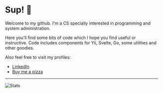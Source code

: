 # Sup! 🤖

Welcome to my github. I'm a CS specially interested in programming and system administration.

Here you'll find some bits of code which I hope you find useful or instructive. Code includes components for Yii, Svelte, Go, some utilities and other goodies.

Also feel free to visit my profiles:

- [LinkedIn](https://www.linkedin.com/in/rggonzalez/)
- [Buy me a pizza](https://www.buymeacoffee.com/rggonzalez)

---

![Stats](https://github-readme-stats.vercel.app/api?username=rgglez&hide=contribs,prs&theme=dark)
